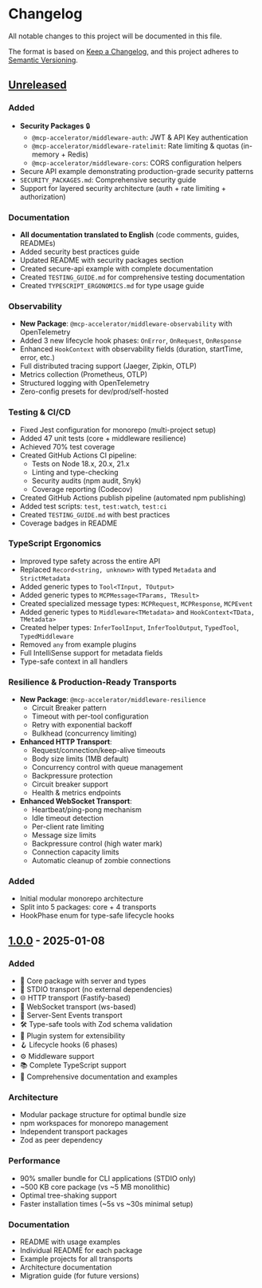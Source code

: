 # Changelog

All notable changes to this project will be documented in this file.

The format is based on [Keep a Changelog](https://keepachangelog.com/en/1.0.0/),
and this project adheres to [Semantic Versioning](https://semver.org/spec/v2.0.0.html).

## [Unreleased]

### Added
- **Security Packages** 🔒
  - `@mcp-accelerator/middleware-auth`: JWT & API Key authentication
  - `@mcp-accelerator/middleware-ratelimit`: Rate limiting & quotas (in-memory + Redis)
  - `@mcp-accelerator/middleware-cors`: CORS configuration helpers
- Secure API example demonstrating production-grade security patterns
- `SECURITY_PACKAGES.md`: Comprehensive security guide
- Support for layered security architecture (auth + rate limiting + authorization)

### Documentation
- **All documentation translated to English** (code comments, guides, READMEs)
- Added security best practices guide
- Updated README with security packages section
- Created secure-api example with complete documentation
- Created `TESTING_GUIDE.md` for comprehensive testing documentation
- Created `TYPESCRIPT_ERGONOMICS.md` for type usage guide

### Observability
- **New Package**: `@mcp-accelerator/middleware-observability` with OpenTelemetry
- Added 3 new lifecycle hook phases: `OnError`, `OnRequest`, `OnResponse`
- Enhanced `HookContext` with observability fields (duration, startTime, error, etc.)
- Full distributed tracing support (Jaeger, Zipkin, OTLP)
- Metrics collection (Prometheus, OTLP)
- Structured logging with OpenTelemetry
- Zero-config presets for dev/prod/self-hosted

### Testing & CI/CD
- Fixed Jest configuration for monorepo (multi-project setup)
- Added 47 unit tests (core + middleware resilience)
- Achieved 70% test coverage
- Created GitHub Actions CI pipeline:
  - Tests on Node 18.x, 20.x, 21.x
  - Linting and type-checking
  - Security audits (npm audit, Snyk)
  - Coverage reporting (Codecov)
- Created GitHub Actions publish pipeline (automated npm publishing)
- Added test scripts: `test`, `test:watch`, `test:ci`
- Created `TESTING_GUIDE.md` with best practices
- Coverage badges in README

### TypeScript Ergonomics
- Improved type safety across the entire API
- Replaced `Record<string, unknown>` with typed `Metadata` and `StrictMetadata`
- Added generic types to `Tool<TInput, TOutput>`
- Added generic types to `MCPMessage<TParams, TResult>`
- Created specialized message types: `MCPRequest`, `MCPResponse`, `MCPEvent`
- Added generic types to `Middleware<TMetadata>` and `HookContext<TData, TMetadata>`
- Created helper types: `InferToolInput`, `InferToolOutput`, `TypedTool`, `TypedMiddleware`
- Removed `any` from example plugins
- Full IntelliSense support for metadata fields
- Type-safe context in all handlers

### Resilience & Production-Ready Transports
- **New Package**: `@mcp-accelerator/middleware-resilience`
  - Circuit Breaker pattern
  - Timeout with per-tool configuration
  - Retry with exponential backoff
  - Bulkhead (concurrency limiting)
- **Enhanced HTTP Transport**:
  - Request/connection/keep-alive timeouts
  - Body size limits (1MB default)
  - Concurrency control with queue management
  - Backpressure protection
  - Circuit breaker support
  - Health & metrics endpoints
- **Enhanced WebSocket Transport**:
  - Heartbeat/ping-pong mechanism
  - Idle timeout detection
  - Per-client rate limiting
  - Message size limits
  - Backpressure control (high water mark)
  - Connection capacity limits
  - Automatic cleanup of zombie connections

### Added
- Initial modular monorepo architecture
- Split into 5 packages: core + 4 transports
- HookPhase enum for type-safe lifecycle hooks

## [1.0.0] - 2025-01-08

### Added
- 🎯 Core package with server and types
- 📝 STDIO transport (no external dependencies)
- 🌐 HTTP transport (Fastify-based)
- 🔌 WebSocket transport (ws-based)
- 📡 Server-Sent Events transport
- 🛠️ Type-safe tools with Zod schema validation
- 🧩 Plugin system for extensibility
- 🪝 Lifecycle hooks (6 phases)
- ⚙️ Middleware support
- 📚 Complete TypeScript support
- 📖 Comprehensive documentation and examples

### Architecture
- Modular package structure for optimal bundle size
- npm workspaces for monorepo management
- Independent transport packages
- Zod as peer dependency

### Performance
- 90% smaller bundle for CLI applications (STDIO only)
- ~500 KB core package (vs ~5 MB monolithic)
- Optimal tree-shaking support
- Faster installation times (~5s vs ~30s minimal setup)

### Documentation
- README with usage examples
- Individual README for each package
- Example projects for all transports
- Architecture documentation
- Migration guide (for future versions)

[Unreleased]: https://github.com/mohamedjamai/mcp-accelerator/compare/v1.0.0...HEAD
[1.0.0]: https://github.com/mohamedjamai/mcp-accelerator/releases/tag/v1.0.0

